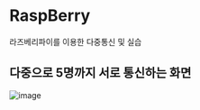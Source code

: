# RaspBerry
라즈베리파이를 이용한 다중통신 및 실습

## 다중으로 5명까지 서로 통신하는 화면
![image](https://user-images.githubusercontent.com/118166218/222334727-16b52ba8-001c-4125-afc7-f90fd23357d3.png)
